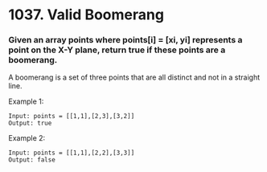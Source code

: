 # 1037. Valid Boomerang
### Given an array points where points[i] = [xi, yi] represents a point on the X-Y plane, return true if these points are a boomerang.

A boomerang is a set of three points that are all distinct and not in a straight line.



Example 1:
```
Input: points = [[1,1],[2,3],[3,2]]
Output: true
```
Example 2:
```
Input: points = [[1,1],[2,2],[3,3]]
Output: false
```